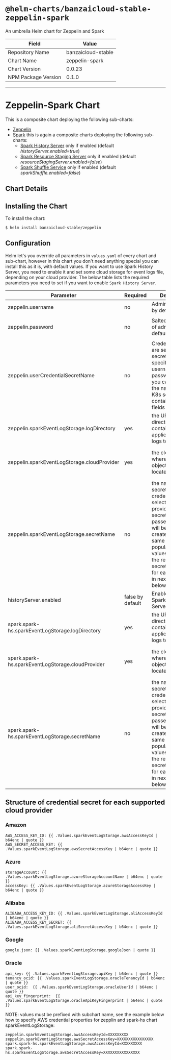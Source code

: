# `@helm-charts/banzaicloud-stable-zeppelin-spark`

An umbrella Helm chart for Zeppelin and Spark

| Field               | Value              |
| ------------------- | ------------------ |
| Repository Name     | banzaicloud-stable |
| Chart Name          | zeppelin-spark     |
| Chart Version       | 0.0.23             |
| NPM Package Version | 0.1.0              |

---

# Zeppelin-Spark Chart

This is a composite chart deploying the following sub-charts:

- [Zeppelin](https://github.com/banzaicloud/banzai-charts/tree/master/stable/zeppelin)
- [Spark](https://github.com/banzaicloud/banzai-charts/tree/master/stable/spark) this is again a composite charts deploying the following sub-charts:
  - [Spark History Server](https://github.com/banzaicloud/banzai-charts/tree/master/stable/spark-hs) only if enabled (default _historyServer.enabled=true_)
  - [Spark Resource Staging Server](https://github.com/banzaicloud/banzai-charts/tree/master/stable/spark-rss) only if enabled (default _resourceStagingServer.enabled=false_)
  - [Spark Shuffle Service](https://github.com/banzaicloud/banzai-charts/tree/master/stable/spark-shuffle) only if enabled (default _sparkShuffle.enabled=false_)

## Chart Details

## Installing the Chart

To install the chart:

```
$ helm install banzaicloud-stable/zeppelin
```

## Configuration

Helm let's you override all parameters in `values.yaml` of every chart and sub-chart, however in this chart you don't need anything special you can install this as it is, with default values. If you want to use Spark History Server, you need to enable it and set some cloud storage for event logs file, depending on your cloud provider. The below table lists the required parameters you need to set if you want to enable `Spark History Server`.

| Parameter                                         | Required         | Description                                                                                                                                                                                                                                                               | Example                                                                                                                                                             |
| ------------------------------------------------- | ---------------- | ------------------------------------------------------------------------------------------------------------------------------------------------------------------------------------------------------------------------------------------------------------------------- | ------------------------------------------------------------------------------------------------------------------------------------------------------------------- |
| zeppelin.username                                 | no               | Admin username, by default is `admin`                                                                                                                                                                                                                                     |                                                                                                                                                                     |
| zeppelin.password                                 | no               | Salted password of admin user, by default is `zeppelin`                                                                                                                                                                                                                   | You can salt your own password using [shiro cli tool](http://shiro.apache.org/command-line-hasher.html) `java -jar ~/dev/tools/shiro-tools-hasher-1.3.2-cli.jar -p` |
| zeppelin.userCredentialSecretName                 | no               | Credentials above are set in a K8s secret. Instead of specifying username & password directly you can provide the name of this K8s secret containing these fields                                                                                                         |                                                                                                                                                                     |
| zeppelin.sparkEventLogStorage.logDirectory        | yes              | the URL to the directory containing application event logs to load                                                                                                                                                                                                        | yourBucketName/eventLogFoloder                                                                                                                                      |
| zeppelin.sparkEventLogStorage.cloudProvider       | yes              | the cloud provider where the objectstore/bucket located                                                                                                                                                                                                                   | amazon<br>google<br>azure<br>oracle<br>alibaba                                                                                                                      |
| zeppelin.sparkEventLogStorage.secretName          | no               | the name of K8s secret containing credentials for selected cloud provider. If no secretName is passed then there will be a secret created with the same structure populated from values. Checkout the required secret properties for each provider in next section below. | see below                                                                                                                                                           |
| historyServer.enabled                             | false by default | Enable deploying Spark History Server                                                                                                                                                                                                                                     | true / false                                                                                                                                                        |
| spark.spark-hs.sparkEventLogStorage.logDirectory  | yes              | the URL to the directory containing application event logs to load                                                                                                                                                                                                        | yourBucketName/eventLogFoloder                                                                                                                                      |
| spark.spark-hs.sparkEventLogStorage.cloudProvider | yes              | the cloud provider where the objectstore/bucket located                                                                                                                                                                                                                   | amazon<br>google<br>azure<br>oracle<br>alibaba                                                                                                                      |
| spark.spark-hs.sparkEventLogStorage.secretName    | no               | the name of K8s secret containing credentials for selected cloud provider. If no secretName is passed then there will be a secret created with the same structure populated from values. Checkout the required secret properties for each provider in next section below. | see below                                                                                                                                                           |

## Structure of credential secret for each supported cloud provider

### Amazon

```
AWS_ACCESS_KEY_ID: {{ .Values.sparkEventLogStorage.awsAccessKeyId | b64enc | quote }}
AWS_SECRET_ACCESS_KEY: {{ .Values.sparkEventLogStorage.awsSecretAccessKey | b64enc | quote }}
```

### Azure

```
storageAccount: {{ .Values.sparkEventLogStorage.azureStorageAccountName | b64enc | quote }}
accessKey: {{ .Values.sparkEventLogStorage.azureStorageAccessKey | b64enc | quote }}
```

### Alibaba

```
ALIBABA_ACCESS_KEY_ID: {{ .Values.sparkEventLogStorage.aliAccessKeyId | b64enc | quote }}
ALIBABA_ACCESS_KEY_SECRET: {{ .Values.sparkEventLogStorage.aliSecretAccessKey | b64enc | quote }}
```

### Google

```
google.json: {{ .Values.sparkEventLogStorage.googleJson | quote }}
```

### Oracle

```
api_key: {{ .Values.sparkEventLogStorage.apiKey | b64enc | quote }}
tenancy_ocid: {{ .Values.sparkEventLogStorage.oracleTenancyId | b64enc | quote }}
user_ocid:  {{ .Values.sparkEventLogStorage.oracleUserId | b64enc | quote }}
api_key_fingerprint:  {{ .Values.sparkEventLogStorage.oracleApiKeyFingerprint | b64enc | quote }}
```

NOTE: values must be prefixed with subchart name, see the example below how to specify AWS credential properties for zepplin and spark-hs chart sparkEventLogStorage:

```
zeppelin.sparkEventLogStorage.awsAccessKeyId=XXXXXXXXX
zeppelin.sparkEventLogStorage.awsSecretAccessKey=XXXXXXXXXXXXXXXX
spark.spark-hs.sparkEventLogStorage.awsAccessKeyId=XXXXXXXXX
spark.spark-hs.sparkEventLogStorage.awsSecretAccessKey=XXXXXXXXXXXXXXXX
```
